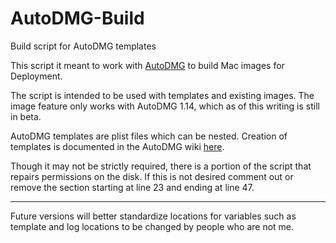 AutoDMG-Build
=============

Build script for AutoDMG templates


This script it meant to work with [AutoDMG](https://github.com/MagerValp/AutoDMG) to build Mac images for Deployment.

The script is intended to be used with templates and existing images. The image feature only works with AutoDMG 1.14, which as of this writing is still in beta.

AutoDMG templates are plist files which can be nested. Creation of templates is documented in the AutoDMG wiki [here](https://github.com/MagerValp/AutoDMG/wiki/Templates).

Though it may not be strictly required, there is a portion of the script that repairs permissions on the disk. If this is not desired comment out or remove the section starting at line 23 and ending at line 47. 

---

Future versions will better standardize locations for variables such as template and log locations to be changed by people who are not me.
